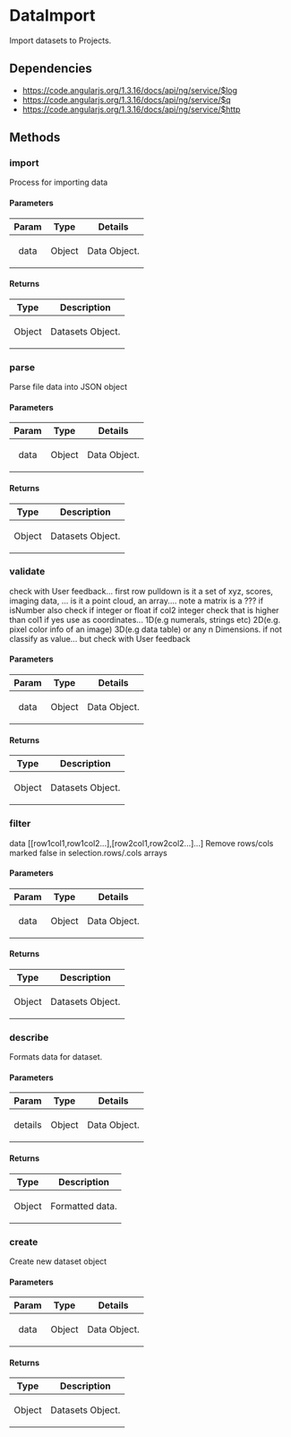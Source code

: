 



# DataImport











Import datasets to Projects.







## Dependencies


* https://code.angularjs.org/1.3.16/docs/api/ng/service/$log
* https://code.angularjs.org/1.3.16/docs/api/ng/service/$q
* https://code.angularjs.org/1.3.16/docs/api/ng/service/$http



  




## Methods
### import
Process for importing data


#### Parameters

| Param | Type | Details |
| :--: | :--: | :--: |
| data | Object | <p>Data Object.</p>  |




#### Returns</h4>

| Type | Description |
| :--: | :--: |
| Object | <p>Datasets Object.</p>  |




### parse
Parse file data into JSON object


#### Parameters

| Param | Type | Details |
| :--: | :--: | :--: |
| data | Object | <p>Data Object.</p>  |




#### Returns</h4>

| Type | Description |
| :--: | :--: |
| Object | <p>Datasets Object.</p>  |




### validate
check with User feedback... first row pulldown
is it a set of xyz, scores, imaging data, ...
is it a point cloud, an array....
note a matrix is a ???
if isNumber also check if integer or float
if col2 integer check that is higher than col1
if yes use as coordinates...
1D(e.g numerals, strings etc)
2D(e.g. pixel color info of an image)
3D(e.g data table)
or any n Dimensions.
if not classify as value... but check with User feedback


#### Parameters

| Param | Type | Details |
| :--: | :--: | :--: |
| data | Object | <p>Data Object.</p>  |




#### Returns</h4>

| Type | Description |
| :--: | :--: |
| Object | <p>Datasets Object.</p>  |




### filter
data [[row1col1,row1col2...],[row2col1,row2col2...]...]
Remove rows/cols marked false in selection.rows/.cols arrays


#### Parameters

| Param | Type | Details |
| :--: | :--: | :--: |
| data | Object | <p>Data Object.</p>  |




#### Returns</h4>

| Type | Description |
| :--: | :--: |
| Object | <p>Datasets Object.</p>  |




### describe
Formats data for dataset.


#### Parameters

| Param | Type | Details |
| :--: | :--: | :--: |
| details | Object | <p>Data Object.</p>  |




#### Returns</h4>

| Type | Description |
| :--: | :--: |
| Object | <p>Formatted data.</p>  |




### create
Create new dataset object


#### Parameters

| Param | Type | Details |
| :--: | :--: | :--: |
| data | Object | <p>Data Object.</p>  |




#### Returns</h4>

| Type | Description |
| :--: | :--: |
| Object | <p>Datasets Object.</p>  |










